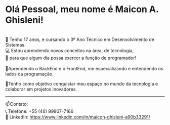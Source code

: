 <h1>Olá Pessoal, meu nome é Maicon A. Ghisleni!</h1> <br>
👤 Tenho 17 anos, e cursando o 3º Ano Técnico em Desenvolvimento de Sistemas. <br>
💻 Estou aprendendo novos conceitos na área, de tecnologia,<br>
🤖 para que algum dia possa exercer a função de programador!

<br>
<br>
🌟Aprendendo o BackEnd e o FrontEnd, me especializando e entendendo os lados da programação.</li>

🎯Tenho como objetivo conquistar meu espaço no mundo da tecnologia e colaborar em projetos inovadores.

<hr>

📫Contato: <br>
📞 Telefone: +55 (46) 99907-7166<br>
💼 LinkedIn: https://www.linkedin.com/in/maicon-ghisleni-a90b33291/


